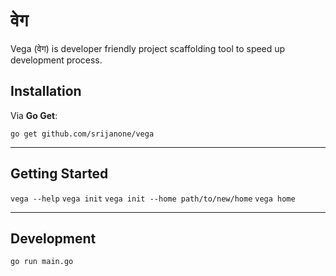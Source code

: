 # वेग

Vega (वेग) is developer friendly project scaffolding tool to speed up development process.


## Installation

Via **Go Get**:

```
go get github.com/srijanone/vega
```

---

## Getting Started

`vega --help`
`vega init`
`vega init --home path/to/new/home`
`vega home`

---

## Development

`go run main.go`